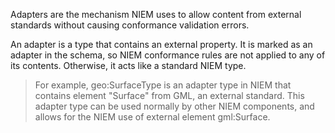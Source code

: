 
Adapters are the mechanism NIEM uses to allow content from external standards without causing conformance validation errors.

An adapter is a type that contains an external property.  It is marked as an adapter in the schema, so NIEM conformance rules are not applied to any of its contents.  Otherwise, it acts like a standard NIEM type.

> For example, geo:SurfaceType is an adapter type in NIEM that contains element "Surface" from GML, an external standard.  This adapter type can be used normally by other NIEM components, and allows for the NIEM use of external element gml:Surface.
